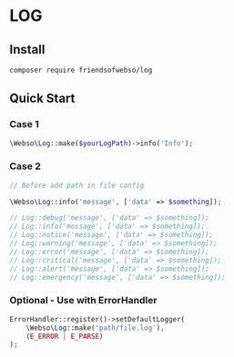 # LOG

## Install

```txt
composer require friendsofwebso/log
```

## Quick Start

### Case 1

```php
\Webso\Log::make($yourLogPath)->info('Info');
```

### Case 2

```php
// Before add path in file config

\Webso\Log::info('message', ['data' => $something]);

// Log::debug('message', ['data' => $something]);
// Log::info('message', ['data' => $something]);
// Log::notice('message', ['data' => $something]);
// Log::warning('message', ['data' => $something]);
// Log::error('message', ['data' => $something]);
// Log::critical('message', ['data' => $something]);
// Log::alert('message', ['data' => $something]);
// Log::emergency('message', ['data' => $something]);
```

### Optional - Use with ErrorHandler

```php
ErrorHandler::register()->setDefaultLogger(
    \Webso\Log::make('path/file.log'),
    (E_ERROR | E_PARSE)
);
```
